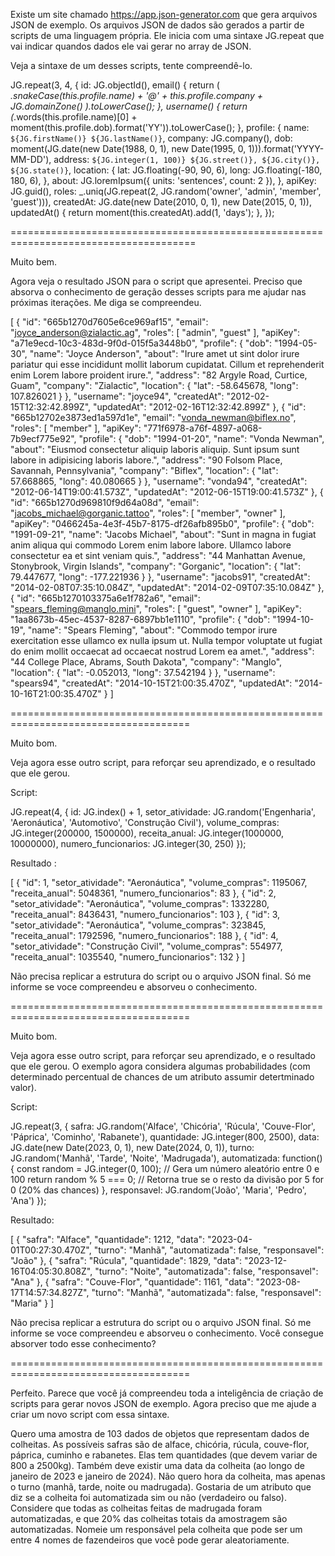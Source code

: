 Existe um site chamado https://app.json-generator.com que gera arquivos JSON de exemplo. 
Os arquivos JSON de dados são gerados a partir de scripts de uma linguagem própria.
Ele inicia com uma sintaxe JG.repeat que vai indicar quandos dados ele vai gerar no array de JSON.

Veja a sintaxe de um desses scripts, tente compreendê-lo. 

JG.repeat(3, 4, {
  id: JG.objectId(),
  email() {
    return (
      _.snakeCase(this.profile.name) +
      '@' +
      this.profile.company +
      JG.domainZone()
    ).toLowerCase();
  },
  username() {
    return (_.words(this.profile.name)[0] + moment(this.profile.dob).format('YY')).toLowerCase();
  },
  profile: {
    name: `${JG.firstName()} ${JG.lastName()}`,
    company: JG.company(),
    dob: moment(JG.date(new Date(1988, 0, 1), new Date(1995, 0, 1))).format('YYYY-MM-DD'),
    address: `${JG.integer(1, 100)} ${JG.street()}, ${JG.city()}, ${JG.state()}`,
    location: {
      lat: JG.floating(-90, 90, 6),
      long: JG.floating(-180, 180, 6),
    },
    about: JG.loremIpsum({ units: 'sentences', count: 2 }),
  },
  apiKey: JG.guid(),
  roles: _.uniq(JG.repeat(2, JG.random('owner', 'admin', 'member', 'guest'))),
  createdAt: JG.date(new Date(2010, 0, 1), new Date(2015, 0, 1)),
  updatedAt() {
    return moment(this.createdAt).add(1, 'days');
  },
});




======================================================================================


Muito bem. 

Agora veja o resultado JSON para o script que apresentei. 
Preciso que absorva o conhecimento de geração desses scripts para me ajudar nas próximas iterações. 
Me diga se compreendeu.

[
  {
    "id": "665b1270d7605e6ce969af15",
    "email": "joyce_anderson@zialactic.ag",
    "roles": [
      "admin",
      "guest"
    ],
    "apiKey": "a71e9ecd-10c3-483d-9f0d-015f5a3448b0",
    "profile": {
      "dob": "1994-05-30",
      "name": "Joyce Anderson",
      "about": "Irure amet ut sint dolor irure pariatur qui esse incididunt mollit laborum cupidatat. Cillum et reprehenderit enim Lorem labore proident irure.",
      "address": "82 Argyle Road, Curtice, Guam",
      "company": "Zialactic",
      "location": {
        "lat": -58.645678,
        "long": 107.826021
      }
    },
    "username": "joyce94",
    "createdAt": "2012-02-15T12:32:42.899Z",
    "updatedAt": "2012-02-16T12:32:42.899Z"
  },
  {
    "id": "665b12702e3873ed1a597d1e",
    "email": "vonda_newman@biflex.no",
    "roles": [
      "member"
    ],
    "apiKey": "771f6978-a76f-4897-a068-7b9ecf775e92",
    "profile": {
      "dob": "1994-01-20",
      "name": "Vonda Newman",
      "about": "Eiusmod consectetur aliquip laboris aliquip. Sunt ipsum sunt labore in adipisicing laboris labore.",
      "address": "90 Folsom Place, Savannah, Pennsylvania",
      "company": "Biflex",
      "location": {
        "lat": 57.668865,
        "long": 40.080665
      }
    },
    "username": "vonda94",
    "createdAt": "2012-06-14T19:00:41.573Z",
    "updatedAt": "2012-06-15T19:00:41.573Z"
  },
  {
    "id": "665b1270d969810f9d64a08d",
    "email": "jacobs_michael@gorganic.tattoo",
    "roles": [
      "member",
      "owner"
    ],
    "apiKey": "0466245a-4e3f-45b7-8175-df26afb895b0",
    "profile": {
      "dob": "1991-09-21",
      "name": "Jacobs Michael",
      "about": "Sunt in magna in fugiat anim aliqua qui commodo Lorem enim labore labore. Ullamco labore consectetur ea et sint veniam quis.",
      "address": "44 Manhattan Avenue, Stonybrook, Virgin Islands",
      "company": "Gorganic",
      "location": {
        "lat": 79.447677,
        "long": -177.221936
      }
    },
    "username": "jacobs91",
    "createdAt": "2014-02-08T07:35:10.084Z",
    "updatedAt": "2014-02-09T07:35:10.084Z"
  },
  {
    "id": "665b1270103375a6e1f782a6",
    "email": "spears_fleming@manglo.mini",
    "roles": [
      "guest",
      "owner"
    ],
    "apiKey": "1aa8673b-45ec-4537-8287-6897bb1e1110",
    "profile": {
      "dob": "1994-10-19",
      "name": "Spears Fleming",
      "about": "Commodo tempor irure exercitation esse ullamco ex nulla ipsum ut. Nulla tempor voluptate ut fugiat do enim mollit occaecat ad occaecat nostrud Lorem ea amet.",
      "address": "44 College Place, Abrams, South Dakota",
      "company": "Manglo",
      "location": {
        "lat": -0.052013,
        "long": 37.542194
      }
    },
    "username": "spears94",
    "createdAt": "2014-10-15T21:00:35.470Z",
    "updatedAt": "2014-10-16T21:00:35.470Z"
  }
]


=====================================================================================

Muito bom.

Veja agora esse outro script, para reforçar seu aprendizado, e o resultado que ele gerou. 

Script:

JG.repeat(4, {
  id: JG.index() + 1,
  setor_atividade: JG.random('Engenharia', 'Aeronáutica', 'Automotivo', 'Construção Civil'),
  volume_compras: JG.integer(200000, 1500000),
  receita_anual: JG.integer(1000000, 10000000),
  numero_funcionarios: JG.integer(30, 250)
});


Resultado :

[
  {
    "id": 1,
    "setor_atividade": "Aeronáutica",
    "volume_compras": 1195067,
    "receita_anual": 5048361,
    "numero_funcionarios": 83
  },
  {
    "id": 2,
    "setor_atividade": "Aeronáutica",
    "volume_compras": 1332280,
    "receita_anual": 8436431,
    "numero_funcionarios": 103
  },
  {
    "id": 3,
    "setor_atividade": "Aeronáutica",
    "volume_compras": 323845,
    "receita_anual": 1792596,
    "numero_funcionarios": 188
  },
  {
    "id": 4,
    "setor_atividade": "Construção Civil",
    "volume_compras": 554977,
    "receita_anual": 1035540,
    "numero_funcionarios": 132
  }
]

Não precisa replicar a estrutura do script ou o arquivo JSON final. Só me informe se voce compreendeu e absorveu o conhecimento.

=====================================================================================



Muito bom.

Veja agora esse outro script, para reforçar seu aprendizado, e o resultado que ele gerou. 
O exemplo agora considera algumas probabilidades (com determinado percentual de chances de um atributo assumir detertminado valor).


Script:

JG.repeat(3, {
  safra: JG.random('Alface', 'Chicória', 'Rúcula', 'Couve-Flor', 'Páprica', 'Cominho', 'Rabanete'),
  quantidade: JG.integer(800, 2500),
  data: JG.date(new Date(2023, 0, 1), new Date(2024, 0, 1)),
  turno: JG.random('Manhã', 'Tarde', 'Noite', 'Madrugada'),
  automatizada: function() {
    const random = JG.integer(0, 100); // Gera um número aleatório entre 0 e 100
    return random % 5 === 0; // Retorna true se o resto da divisão por 5 for 0 (20% das chances)
  },
  responsavel: JG.random('João', 'Maria', 'Pedro', 'Ana')
});


Resultado:

[
  {
    "safra": "Alface",
    "quantidade": 1212,
    "data": "2023-04-01T00:27:30.470Z",
    "turno": "Manhã",
    "automatizada": false,
    "responsavel": "João"
  },
  {
    "safra": "Rúcula",
    "quantidade": 1829,
    "data": "2023-12-16T04:05:30.808Z",
    "turno": "Noite",
    "automatizada": false,
    "responsavel": "Ana"
  },
  {
    "safra": "Couve-Flor",
    "quantidade": 1161,
    "data": "2023-08-17T14:57:34.827Z",
    "turno": "Manhã",
    "automatizada": false,
    "responsavel": "Maria"
  }
]

Não precisa replicar a estrutura do script ou o arquivo JSON final. Só me informe se voce compreendeu e absorveu o conhecimento.
Você consegue absorver todo esse conhecimento?


=====================================================================================

Perfeito. 
Parece que você já compreendeu toda a inteligência de criação de scripts para gerar novos JSON de exemplo. 
Agora preciso que me ajude a criar um novo script com essa sintaxe.

Quero uma amostra de 103 dados de objetos que representam dados de colheitas. 
As possíveis safras são de alface, chicória, rúcula, couve-flor, páprica, cuminho e rabanetes.
Elas tem quantidades (que devem variar de 800 a 2500kg). 
Também deve existir uma data da colheita (ao longo de janeiro de 2023 e janeiro de 2024). Não quero hora da colheita, mas apenas o turno (manhã, tarde, noite ou madrugada).
Gostaria de um atributo que diz se a colheita foi automatizada sim ou não (verdadeiro ou falso).
Considere que todas as colheitas feitas de madrugada foram automatizadas, e que 20% das colheitas totais da amostragem são automatizadas. 
Nomeie um responsável pela colheita que pode ser um entre 4 nomes de fazendeiros que você pode gerar aleatoriamente. 
 
